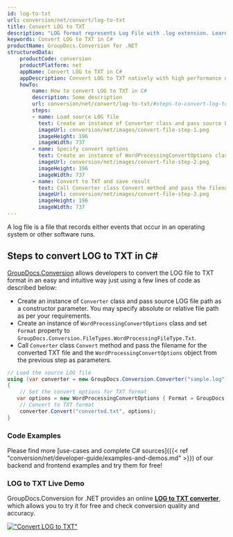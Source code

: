 ```yaml
---
id: log-to-txt
url: conversion/net/convert/log-to-txt
title: Convert LOG to TXT
description: "LOG format represents Log File with .log extension. Learn how to convert LOG to TXT file programmatically in C# language using GroupDocs.Conversion for .NET library."
keywords: Convert LOG to TXT in C#
productName: GroupDocs.Conversion for .NET
structuredData:
    productCode: conversion
    productPlatform: net
    appName: Convert LOG to TXT in C#
    appDescription: Convert LOG to TXT natively with high performance using C# language and server side GroupDocs.Conversion for .NET APIs, without the use of any software like Microsoft or Open Office.
    howTo:
        name: How to convert LOG to TXT in C# 
        description: Some description
        url: conversion/net/convert/log-to-txt/#steps-to-convert-log-to-txt-in-c
        steps:
        - name: Load source LOG file 
          text: Create an instance of Converter class and pass source LOG file path as a constructor parameter. You may specify absolute or relative file path as per your requirements. 
          imageUrl: conversion/net/images/convert-file-step-1.png
          imageHeight: 196
          imageWidth: 737
        - name: Specify convert options 
          text: Create an instance of WordProcessingConvertOptions class.
          imageUrl: conversion/net/images/convert-file-step-2.png
          imageHeight: 196
          imageWidth: 737
        - name: Convert to TXT and save result 
          text: Call Converter class Convert method and pass the filename for the converted HTML file and the WordProcessingConvertOptions object from the previous step as parameters.
          imageUrl: conversion/net/images/convert-file-step-3.png
          imageHeight: 196
          imageWidth: 737
---
```


A log file is a file that records either events that occur in an operating system or other software runs.

## Steps to convert LOG to TXT in C#

[GroupDocs.Conversion](https://products.groupdocs.com/conversion/net) allows developers to convert the LOG file to TXT format in an easy and intuitive way just using a few lines of code as described below:

* Create an instance of `Converter` class and pass source LOG file path as a constructor parameter. You may specify absolute or relative file path as per your requirements. 
* Create an instance of `WordProcessingConvertOptions` class and set `Format` property to `GroupDocs.Conversion.FileTypes.WordProcessingFileType.Txt`.
* Call `Converter` class `Convert` method and pass the filename for the converted TXT file and the `WordProcessingConvertOptions` object from the previous step as parameters.

```csharp
// Load the source LOG file
using (var converter = new GroupDocs.Conversion.Converter("sample.log"))
{
    // Set the convert options for TXT format
   var options = new WordProcessingConvertOptions { Format = GroupDocs.Conversion.FileTypes.WordProcessingFileType.Txt };
    // Convert to TXT format
    converter.Convert("converted.txt", options);
}
```

### Code Examples

Please find more [use-cases and complete C# sources]({{< ref "conversion/net/developer-guide/examples-and-demos.md" >}}) of our backend and frontend examples and try them for free!

### LOG to TXT Live Demo

GroupDocs.Conversion for .NET provides an online [**LOG to TXT converter**](https://products.groupdocs.app/conversion/log-to-txt), which allows you to try it for free and check conversion quality and accuracy.

[!["Convert LOG to TXT"](conversion/net/images/convert-to-txt/convert-log-to-txt.png)](https://products.groupdocs.app/conversion/log-to-txt)